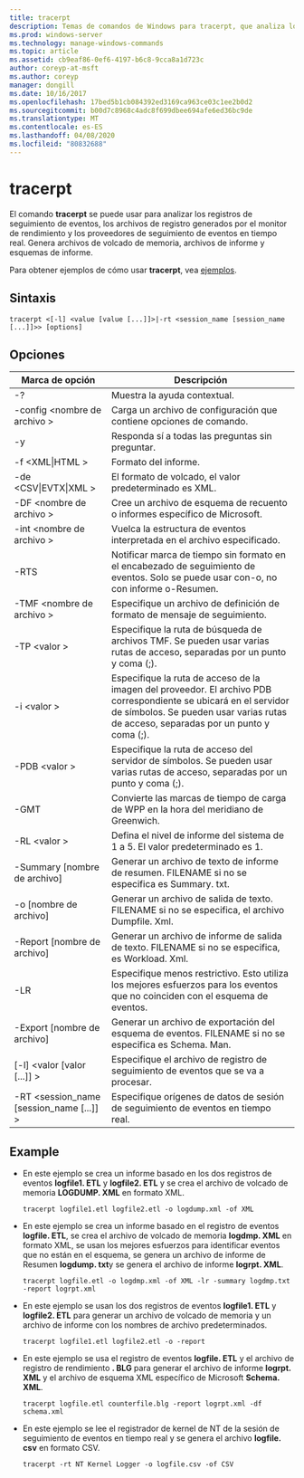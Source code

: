 ```yaml
---
title: tracerpt
description: Temas de comandos de Windows para tracerpt, que analiza los registros de seguimiento de eventos, los archivos de registro generados por el monitor de rendimiento y los proveedores de seguimiento de eventos en tiempo real.
ms.prod: windows-server
ms.technology: manage-windows-commands
ms.topic: article
ms.assetid: cb9eaf86-0ef6-4197-b6c8-9cca8a1d723c
author: coreyp-at-msft
ms.author: coreyp
manager: dongill
ms.date: 10/16/2017
ms.openlocfilehash: 17bed5b1cb084392ed3169ca963ce03c1ee2b0d2
ms.sourcegitcommit: b00d7c8968c4adc8f699dbee694afe6ed36bc9de
ms.translationtype: MT
ms.contentlocale: es-ES
ms.lasthandoff: 04/08/2020
ms.locfileid: "80832688"
---
```

# <a name="tracerpt"></a>tracerpt

El comando **tracerpt** se puede usar para analizar los registros de seguimiento de eventos, los archivos de registro generados por el monitor de rendimiento y los proveedores de seguimiento de eventos en tiempo real. Genera archivos de volcado de memoria, archivos de informe y esquemas de informe.

Para obtener ejemplos de cómo usar **tracerpt**, vea [ejemplos](#BKMK_EXAMPLES).

## <a name="syntax"></a>Sintaxis

```
tracerpt <[-l] <value [value [...]]>|-rt <session_name [session_name [...]]>> [options]
```

## <a name="options"></a>Opciones

|              Marca de opción               |                                                                    Descripción                                                                    |
|----------------------------------------|---------------------------------------------------------------------------------------------------------------------------------------------------|
|                   -?                   |                                                         Muestra la ayuda contextual.                                                          |
|          -config \<nombre de archivo >           |                                                 Carga un archivo de configuración que contiene opciones de comando.                                                  |
|                   -y                   |                                                  Responda sí a todas las preguntas sin preguntar.                                                   |
|            -f \<XML\|HTML >             |                                                                  Formato del informe.                                                                   |
|         -de \<CSV\|EVTX\|XML >          |                                                         El formato de volcado, el valor predeterminado es XML.                                                          |
|            -DF \<nombre de archivo >             |                                            Cree un archivo de esquema de recuento o informes específico de Microsoft.                                            |
|            -int \<nombre de archivo >            |                                            Vuelca la estructura de eventos interpretada en el archivo especificado.                                            |
|                  -RTS                  |                        Notificar marca de tiempo sin formato en el encabezado de seguimiento de eventos. Solo se puede usar con-o, no con informe o-Resumen.                         |
|            -TMF \<nombre de archivo >            |                                                  Especifique un archivo de definición de formato de mensaje de seguimiento.                                                  |
|              -TP \<valor >              |                            Especifique la ruta de búsqueda de archivos TMF. Se pueden usar varias rutas de acceso, separadas por un punto y coma (;).                            |
|              -i \<valor >               | Especifique la ruta de acceso de la imagen del proveedor. El archivo PDB correspondiente se ubicará en el servidor de símbolos. Se pueden usar varias rutas de acceso, separadas por un punto y coma (;). |
|             -PDB \<valor >              |                             Especifique la ruta de acceso del servidor de símbolos. Se pueden usar varias rutas de acceso, separadas por un punto y coma (;).                             |
|                  -GMT                  |                                              Convierte las marcas de tiempo de carga de WPP en la hora del meridiano de Greenwich.                                               |
|              -RL \<valor >              |                                               Defina el nivel de informe del sistema de 1 a 5. El valor predeterminado es 1.                                               |
|          -Summary [nombre de archivo]           |                                  Generar un archivo de texto de informe de resumen. FILENAME si no se especifica es Summary. txt.                                   |
|             -o [nombre de archivo]              |                                      Generar un archivo de salida de texto. FILENAME si no se especifica, el archivo Dumpfile. Xml.                                      |
|           -Report [nombre de archivo]           |                                  Generar un archivo de informe de salida de texto. FILENAME si no se especifica, es Workload. Xml.                                   |
|                  -LR                   |                        Especifique menos restrictivo. Esto utiliza los mejores esfuerzos para los eventos que no coinciden con el esquema de eventos.                         |
|           -Export [nombre de archivo]           |                                  Generar un archivo de exportación del esquema de eventos. FILENAME si no se especifica es Schema. Man.                                   |
|       [-l] \<valor [valor [...]] >        |                                                   Especifique el archivo de registro de seguimiento de eventos que se va a procesar.                                                    |
| -RT \<session_name [session_name [...]] > |                                                Especifique orígenes de datos de sesión de seguimiento de eventos en tiempo real.                                                |

## <a name="examples"></a><a name=BKMK_EXAMPLES></a>Example

- En este ejemplo se crea un informe basado en los dos registros de eventos **logfile1. ETL** y **logfile2. ETL** y se crea el archivo de volcado de memoria **LOGDUMP. XML** en formato XML.  
  ```
  tracerpt logfile1.etl logfile2.etl -o logdump.xml -of XML
  ```  
- En este ejemplo se crea un informe basado en el registro de eventos **logfile. ETL**, se crea el archivo de volcado de memoria **logdmp. XML** en formato XML, se usan los mejores esfuerzos para identificar eventos que no están en el esquema, se genera un archivo de informe de Resumen **logdump. txt**y se genera el archivo de informe **logrpt. XML**.  
  ```
  tracerpt logfile.etl -o logdmp.xml -of XML -lr -summary logdmp.txt -report logrpt.xml
  ```  
- En este ejemplo se usan los dos registros de eventos **logfile1. ETL** y **logfile2. ETL** para generar un archivo de volcado de memoria y un archivo de informe con los nombres de archivo predeterminados.  
  ```
  tracerpt logfile1.etl logfile2.etl -o -report
  ```  
- En este ejemplo se usa el registro de eventos **logfile. ETL** y el archivo de registro de rendimiento **. BLG** para generar el archivo de informe **logrpt. XML** y el archivo de esquema XML específico de Microsoft **Schema. XML**.  
  ```
  tracerpt logfile.etl counterfile.blg -report logrpt.xml -df schema.xml
  ```  
- En este ejemplo se lee el registrador de kernel de NT de la sesión de seguimiento de eventos en tiempo real y se genera el archivo **logfile. csv** en formato CSV.  
  ```
  tracerpt -rt NT Kernel Logger -o logfile.csv -of CSV
  ```

